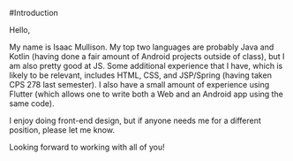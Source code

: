 #Introduction

Hello,

My name is Isaac Mullison. My top two languages are probably Java and Kotlin (having done a fair amount of Android projects outside of class), but I am also pretty good at JS. Some additional experience that I have, which is likely to be relevant, includes HTML, CSS, and JSP/Spring (having taken CPS 278 last semester). I also have a small amount of experience using Flutter (which allows one to write both a Web and an Android app using the same code).

I enjoy doing front-end design, but if anyone needs me for a different position, please let me know.

Looking forward to working with all of you!



